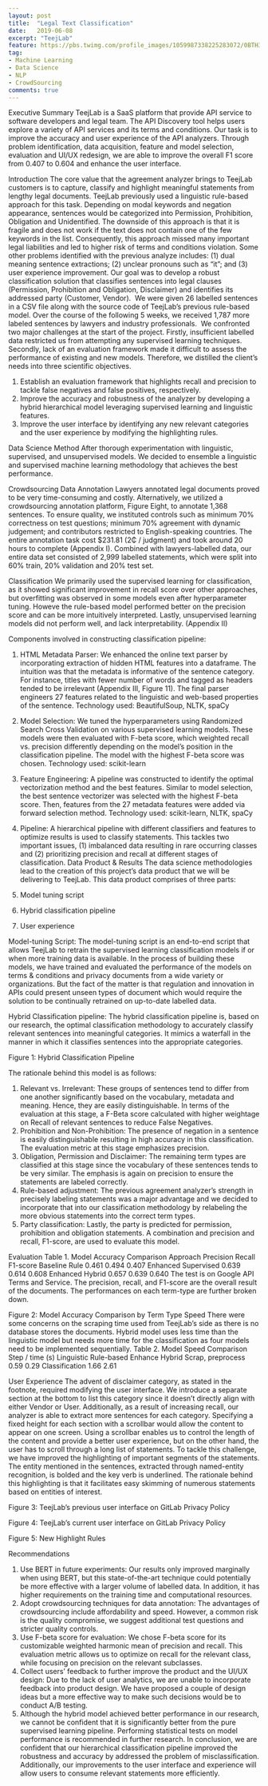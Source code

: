 ```yaml
---
layout: post
title:  "Legal Text Classification"
date:   2019-06-08
excerpt: "TeejLab"
feature: https://pbs.twimg.com/profile_images/1059987338225283072/0BTH3JBi.jpg
tag:
- Machine Learning
- Data Science
- NLP
- CrowdSourcing
comments: true
---
```


Executive Summary
TeejLab is a SaaS platform that provide API service to software developers and legal team. The API Discovery tool helps users explore a variety of API services and its terms and conditions. Our task is to improve the accuracy and user experience of the API analyzers. Through problem identification, data acquisition, feature and model selection, evaluation and UI/UX redesign, we are able to improve the overall F1 score from 0.407 to 0.604 and enhance the user interface.

Introduction
The core value that the agreement analyzer brings to TeejLab customers is to capture, classify and highlight meaningful statements from lengthy legal documents. TeejLab previously used a linguistic rule-based approach for this task. Depending on modal keywords and negation appearance, sentences would be categorized into Permission, Prohibition, Obligation and Unidentified. The downside of this approach is that it is fragile and does not work if the text does not contain one of the few keywords in the list. Consequently, this approach missed many important legal liabilities and led to higher risk of terms and conditions violation. Some other problems identified with the previous analyze includes: (1) dual meaning sentence extractions; (2) unclear pronouns such as “it”; and (3) user experience improvement. Our goal was to develop a robust classification solution that classifies sentences into legal clauses (Permission, Prohibition and Obligation, Disclaimer) and identifies its addressed party (Customer, Vendor). 
We were given 26 labelled sentences in a CSV file along with the source code of TeejLab’s previous rule-based model. Over the course of the following 5 weeks, we received 1,787 more labeled sentences by lawyers and industry professionals. 
We confronted two major challenges at the start of the project. Firstly, insufficient labelled data restricted us from attempting any supervised learning techniques. Secondly, lack of an evaluation framework made it difficult to assess the performance of existing and new models. Therefore, we distilled the client’s needs into three scientific objectives.

1.	Establish an evaluation framework that highlights recall and precision to tackle false negatives and false positives, respectively.
2.	Improve the accuracy and robustness of the analyzer by developing a hybrid hierarchical model leveraging supervised learning and linguistic features.
3.	Improve the user interface by identifying any new relevant categories and the user experience by modifying the highlighting rules.






Data Science Method
After thorough experimentation with linguistic, supervised, and unsupervised models. We decided to ensemble a linguistic and supervised machine learning methodology that achieves the best performance.

Crowdsourcing Data Annotation
Lawyers annotated legal documents proved to be very time-consuming and costly. Alternatively, we utilized a crowdsourcing annotation platform, Figure Eight, to annotate 1,368 sentences. To ensure quality, we instituted controls such as minimum 70% correctness on test questions; minimum 70% agreement with dynamic judgement; and contributors restricted to English-speaking countries. The entire annotation task cost $231.81 (2₵ / judgment) and took around 20 hours to complete (Appendix I). Combined with lawyers-labelled data, our entire data set consisted of 2,999 labelled statements, which were split into 60% train, 20% validation and 20% test set.

Classification
We primarily used the supervised learning for classification, as it showed significant improvement in recall score over other approaches, but overfitting was observed in some models even after hyperparameter tuning. Howeve the rule-based model performed better on the precision score and can be more intuitively interpreted. Lastly, unsupervised learning models did not perform well, and lack interpretability. (Appendix II)

Components involved in constructing classification pipeline:
1.	HTML Metadata Parser: We enhanced the online text parser by incorporating extraction of hidden HTML features into a dataframe. The intuition was that the metadata is informative of the sentence category. For instance, titles with fewer number of words and tagged as headers tended to be irrelevant (Appendix III, Figure 11). The final parser engineers 27 features related to the linguistic and web-based properties of the sentence. Technology used: BeautifulSoup, NLTK, spaCy

2.	Model Selection: We tuned the hyperparameters using Randomized Search Cross Validation on various supervised learning models. These models were then evaluated with F-beta score, which weighted recall vs. precision differently depending on the model’s position in the classification pipeline. The model with the highest F-beta score was chosen. Technology used: scikit-learn

3.	Feature Engineering: A pipeline was constructed to identify the optimal vectorization method and the best features. Similar to model selection, the best sentence vectorizer was selected with the highest F-beta score. Then, features from the 27 metadata features were added via forward selection method. Technology used: scikit-learn, NLTK, spaCy

4.	Pipeline: A hierarchical pipeline with different classifiers and features to optimize results is used to classify statements. This tackles two important issues, (1) imbalanced data resulting in rare occurring classes and (2) prioritizing precision and recall at different stages of classification.
Data Product & Results
The data science methodologies lead to the creation of this project’s data product that we will be delivering to TeejLab. This data product comprises of three parts:
1.	Model tuning script
2.	Hybrid classification pipeline
3.	User experience

Model-tuning Script:
The model-tuning script is an end-to-end script that allows TeejLab to retrain the supervised learning classification models if or when more training data is available. In the process of building these models, we have trained and evaluated the performance of the models on terms & conditions and privacy documents from a wide variety or organizations. But the fact of the matter is that regulation and innovation in APIs could present unseen types of document which would require the solution to be continually retrained on up-to-date labelled data.

Hybrid Classification pipeline:
The hybrid classification pipeline is, based on our research, the optimal classification methodology to accurately classify relevant sentences into meaningful categories. It mimics a waterfall in the manner in which it classifies sentences into the appropriate categories.

Figure 1: Hybrid Classification Pipeline

The rationale behind this model is as follows:
1.	Relevant vs. Irrelevant: These groups of sentences tend to differ from one another significantly based on the vocabulary, metadata and meaning. Hence, they are easily distinguishable. In terms of the evaluation at this stage, a F-Beta score calculated with higher weightage on Recall of relevant sentences to reduce False Negatives.
2.	Prohibition and Non-Prohibition: The presence of negation in a sentence is easily distinguishable resulting in high accuracy in this classification. The evaluation metric at this stage emphasizes precision.
3.	Obligation, Permission and Disclaimer: The remaining term types are classified at this stage since the vocabulary of these sentences tends to be very similar. The emphasis is again on precision to ensure the statements are labeled correctly.
4.	Rule-based adjustment: The previous agreement analyzer’s strength in precisely labeling statements was a major advantage and we decided to incorporate that into our classification methodology by relabeling the more obvious statements into the correct term types.
5.	Party classification: Lastly, the party is predicted for permission, prohibition and obligation statements. A combination and precision and recall, F1-score, are used to evaluate this model.

Evaluation
Table 1. Model Accuracy Comparison
Approach
Precision
Recall
F1-score
Baseline Rule
0.461
0.494
0.407
Enhanced Supervised
0.639
0.614
0.608
Enhanced Hybrid
0.657
0.639
0.640
The test is on Google API Terms and Service.  The precision, recall, and F1-score are the overall result of the documents. The performances on each term-type are further broken down.

Figure 2: Model Accuracy Comparison by Term Type
Speed
There were some concerns on the scraping time used from TeejLab’s side as there is no database stores the documents. Hybrid model uses less time than the linguistic model but needs more time for the classification as four models need to be implemented sequentially.
Table 2. Model Speed Comparison
Step / time (s)
Linguistic Rule-based
Enhance Hybrid
Scrap, preprocess
0.59
0.29
Classification
1.66
2.61

User Experience
The advent of disclaimer category, as stated in the footnote, required modifying the user interface. We introduce a separate section at the bottom to list this category since it doesn’t directly align with either Vendor or User. Additionally, as a result of increasing recall, our analyzer is able to extract more sentences for each category. Specifying a fixed height for each section with a scrollbar would allow the content to appear on one screen. Using a scrollbar enables us to control the length of the content and provide a better user experience, but on the other hand, the user has to scroll through a long list of statements. To tackle this challenge, we have improved the highlighting of important segments of the statements. The entity mentioned in the sentences, extracted through named-entity recognition, is bolded and the key verb is underlined. The rationale behind this highlighting is that it facilitates easy skimming of numerous statements based on entities of interest.


Figure 3: TeejLab’s previous user interface on GitLab Privacy Policy



Figure 4: TeejLab’s current user interface on GitLab Privacy Policy





Figure 5: New Highlight Rules

Recommendations
1.	Use BERT in future experiments: Our results only improved marginally when using BERT, but this state-of-the-art technique could potentially be more effective with a larger volume of labelled data. In addition, it has higher requirements on the training time and computational resources.
2.	Adopt crowdsourcing techniques for data annotation: The advantages of crowdsourcing include affordability and speed. However, a common risk is the quality compromise, we suggest additional test questions and stricter quality controls.
3.	Use F-beta score for evaluation: We chose F-beta score for its customizable weighted harmonic mean of precision and recall. This evaluation metric allows us to optimize on recall for the relevant class, while focusing on precision on the relevant subclasses.
4.	Collect users’ feedback to further improve the product and the UI/UX design: Due to the lack of user analytics, we are unable to incorporate feedback into product design. We have proposed a couple of design ideas but a more effective way to make such decisions would be to conduct A/B testing.
5.	Although the hybrid model achieved better performance in our research, we cannot be confident that it is significantly better from the pure supervised learning pipeline. Performing statistical tests on model performance is recommended in further research.
In conclusion, we are confident that our hierarchical classification pipeline improved the robustness and accuracy by addressed the problem of misclassification. Additionally, our improvements to the user interface and experience will allow users to consume relevant statements more efficiently.
